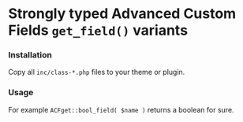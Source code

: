 # Strongly typed Advanced Custom Fields `get_field()` variants

### Installation

Copy all `inc/class-*.php` files to your theme or plugin.

### Usage

For example `ACFget::bool_field( $name )` returns a boolean for sure.
